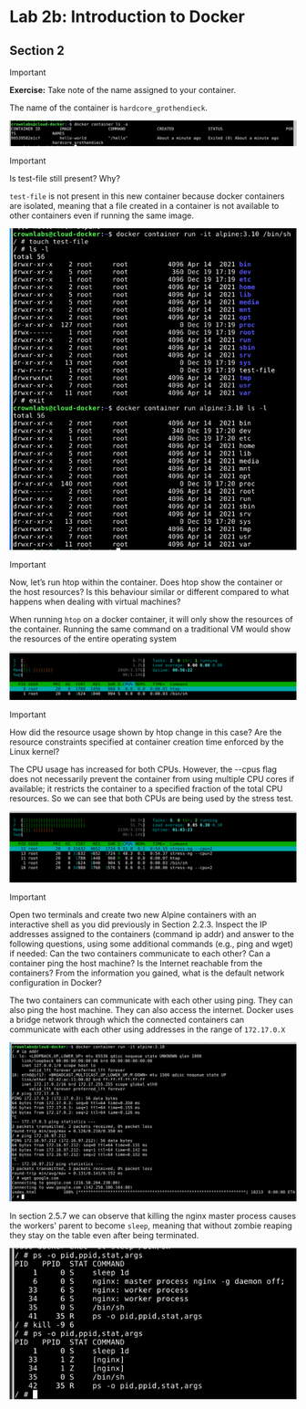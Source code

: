 # Lab 2b: Introduction to Docker

## Section 2

> [!IMPORTANT]
> **Exercise:** Take note of the name assigned to your container.

The name of the container is `hardcore_grothendieck`.

![container name](images/1.png)

> [!IMPORTANT]
> Is test-file still present? Why?

`test-file` is not present in this new container because docker containers are isolated, meaning that a file created in a container is not available to other containers even if running the same image.

![isolation](images/2.png)

> [!IMPORTANT]
> Now, let’s run htop within the container. Does htop show the container or the host resources? Is
> this behaviour similar or different compared to what happens when dealing with virtual machines?

When running `htop` on a docker container, it will only show the resources of the container. Running the same command on a traditional VM would show the resources of the entire operating system

![htop](images/3.png)

> [!IMPORTANT]
> How did the resource usage shown by htop change in this case? Are the resource constraints
> specified at container creation time enforced by the Linux kernel?

The CPU usage has increased for both CPUs.
However, the --cpus flag does not necessarily prevent the container from using multiple CPU cores if available; it restricts the container to a specified fraction of the total CPU resources. So we can see that both CPUs are being used by the stress test.

![stress-htop](images/4.png)

> [!IMPORTANT]
> Open two terminals and create two new Alpine
> containers with an interactive shell as you did previously in Section 2.2.3.
> Inspect the IP addresses assigned to the containers (command ip addr) and answer to the following
> questions, using some additional commands (e.g., ping and wget) if needed:
> Can the two containers communicate to each other?
> Can a container ping the host machine?
> Is the Internet reachable from the containers?
> From the information you gained, what is the default network configuration in Docker?

The two containers can communicate with each other using ping. They can also ping the host machine. They can also access the internet. Docker uses a bridge network through which the connected containers can communicate with each other using addresses in the range of `172.17.0.X`

![pings](images/5.png)

In section 2.5.7 we can observe that killing the nginx master process causes the workers' parent to become `sleep`, meaning that without zombie reaping they stay on the table even after being terminated.

![zombies](images/6.png)
